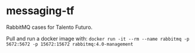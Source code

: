 # messaging-tf

RabbitMQ cases for Talento Futuro.

Pull and run a docker image with: `docker run -it --rm --name rabbitmq -p 5672:5672 -p 15672:15672 rabbitmq:4.0-management`